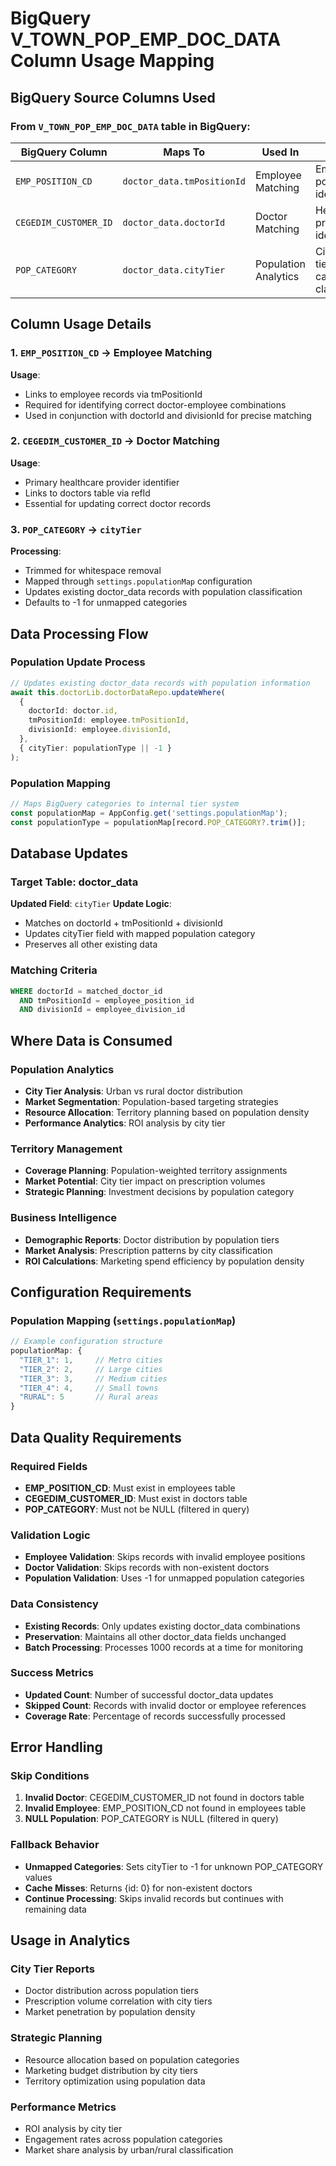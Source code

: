 # BigQuery V_TOWN_POP_EMP_DOC_DATA Column Usage Mapping

## BigQuery Source Columns Used

### From `V_TOWN_POP_EMP_DOC_DATA` table in BigQuery:

| BigQuery Column | Maps To | Used In | Purpose |
|-----------------|---------|---------|---------|
| `EMP_POSITION_CD` | `doctor_data.tmPositionId` | Employee Matching | Employee position identification |
| `CEGEDIM_CUSTOMER_ID` | `doctor_data.doctorId` | Doctor Matching | Healthcare provider identification |
| `POP_CATEGORY` | `doctor_data.cityTier` | Population Analytics | City tier/population category classification |

## Column Usage Details

### 1. `EMP_POSITION_CD` → Employee Matching
**Usage**: 
- Links to employee records via tmPositionId
- Required for identifying correct doctor-employee combinations
- Used in conjunction with doctorId and divisionId for precise matching

### 2. `CEGEDIM_CUSTOMER_ID` → Doctor Matching
**Usage**:
- Primary healthcare provider identifier
- Links to doctors table via refId
- Essential for updating correct doctor records

### 3. `POP_CATEGORY` → `cityTier`
**Processing**:
- Trimmed for whitespace removal
- Mapped through `settings.populationMap` configuration
- Updates existing doctor_data records with population classification
- Defaults to -1 for unmapped categories

## Data Processing Flow

### Population Update Process
```typescript
// Updates existing doctor_data records with population information
await this.doctorLib.doctorDataRepo.updateWhere(
  {
    doctorId: doctor.id,
    tmPositionId: employee.tmPositionId,
    divisionId: employee.divisionId,
  },
  { cityTier: populationType || -1 }
);
```

### Population Mapping
```typescript
// Maps BigQuery categories to internal tier system
const populationMap = AppConfig.get('settings.populationMap');
const populationType = populationMap[record.POP_CATEGORY?.trim()];
```

## Database Updates

### Target Table: doctor_data
**Updated Field**: `cityTier`
**Update Logic**: 
- Matches on doctorId + tmPositionId + divisionId
- Updates cityTier field with mapped population category
- Preserves all other existing data

### Matching Criteria
```sql
WHERE doctorId = matched_doctor_id
  AND tmPositionId = employee_position_id  
  AND divisionId = employee_division_id
```

## Where Data is Consumed

### Population Analytics
- **City Tier Analysis**: Urban vs rural doctor distribution
- **Market Segmentation**: Population-based targeting strategies
- **Resource Allocation**: Territory planning based on population density
- **Performance Analytics**: ROI analysis by city tier

### Territory Management
- **Coverage Planning**: Population-weighted territory assignments
- **Market Potential**: City tier impact on prescription volumes
- **Strategic Planning**: Investment decisions by population category

### Business Intelligence
- **Demographic Reports**: Doctor distribution by population tiers
- **Market Analysis**: Prescription patterns by city classification
- **ROI Calculations**: Marketing spend efficiency by population density

## Configuration Requirements

### Population Mapping (`settings.populationMap`)
```typescript
// Example configuration structure
populationMap: {
  "TIER_1": 1,     // Metro cities
  "TIER_2": 2,     // Large cities  
  "TIER_3": 3,     // Medium cities
  "TIER_4": 4,     // Small towns
  "RURAL": 5       // Rural areas
}
```

## Data Quality Requirements

### Required Fields
- **EMP_POSITION_CD**: Must exist in employees table
- **CEGEDIM_CUSTOMER_ID**: Must exist in doctors table
- **POP_CATEGORY**: Must not be NULL (filtered in query)

### Validation Logic
- **Employee Validation**: Skips records with invalid employee positions
- **Doctor Validation**: Skips records with non-existent doctors
- **Population Validation**: Uses -1 for unmapped population categories

### Data Consistency
- **Existing Records**: Only updates existing doctor_data combinations
- **Preservation**: Maintains all other doctor_data fields unchanged
- **Batch Processing**: Processes 1000 records at a time for monitoring

### Success Metrics
- **Updated Count**: Number of successful doctor_data updates
- **Skipped Count**: Records with invalid doctor or employee references
- **Coverage Rate**: Percentage of records successfully processed

## Error Handling

### Skip Conditions
1. **Invalid Doctor**: CEGEDIM_CUSTOMER_ID not found in doctors table
2. **Invalid Employee**: EMP_POSITION_CD not found in employees table
3. **NULL Population**: POP_CATEGORY is NULL (filtered in query)

### Fallback Behavior
- **Unmapped Categories**: Sets cityTier to -1 for unknown POP_CATEGORY values
- **Cache Misses**: Returns {id: 0} for non-existent doctors
- **Continue Processing**: Skips invalid records but continues with remaining data

## Usage in Analytics

### City Tier Reports
- Doctor distribution across population tiers
- Prescription volume correlation with city tiers
- Market penetration by population density

### Strategic Planning
- Resource allocation based on population categories
- Marketing budget distribution by city tiers
- Territory optimization using population data

### Performance Metrics
- ROI analysis by city tier
- Engagement rates across population categories
- Market share analysis by urban/rural classification
